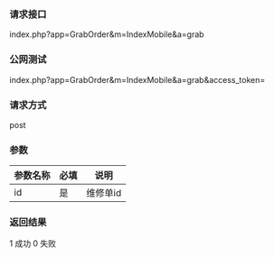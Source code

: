 ### **请求接口**
index.php?app=GrabOrder&m=IndexMobile&a=grab



### **公网测试**
index.php?app=GrabOrder&m=IndexMobile&a=grab&access_token=

### **请求方式**
post


### **参数**
| 参数名称  |必填|     说明      |
|------|-----|------|
| id| 是 | 维修单id   |

### **返回结果**
1 成功 0 失败